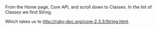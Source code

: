 From the Home page, Core API, and scroll down to Classes. In the list of Classes
we find String.

Which takes us to http://ruby-doc.org/core-2.3.3/String.html.
